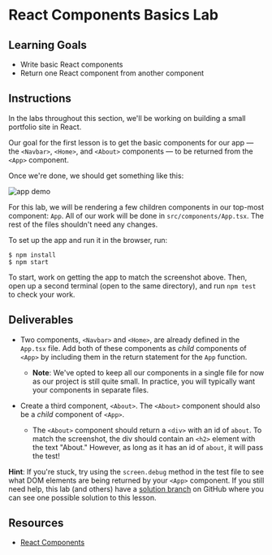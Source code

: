 # React Components Basics Lab

## Learning Goals

- Write basic React components
- Return one React component from another component

## Instructions

In the labs throughout this section, we'll be working on building a small
portfolio site in React.

Our goal for the first lesson is to get the basic components for our app — the
`<Navbar>`, `<Home>`, and `<About>` components — to be returned from the `<App>`
component.

Once we're done, we should get something like this:

![app demo](https://curriculum-content.s3.amazonaws.com/react/demo.png)

For this lab, we will be rendering a few children components in our top-most
component: `App`. All of our work will be done in `src/components/App.tsx`. The
rest of the files shouldn't need any changes.

To set up the app and run it in the browser, run:

```console
$ npm install
$ npm start
```

To start, work on getting the app to match the screenshot above. Then, open up a
second terminal (open to the same directory), and run `npm test` to check your work.

## Deliverables

- Two components, `<Navbar>` and `<Home>`, are already defined in the `App.tsx`
  file. Add both of these components as _child_ components of `<App>` by
  including them in the return statement for the `App` function.
    - **Note**: We've opted to keep all our components in a single file for now 
    as our project is still quite small. In practice, you will typically want 
    your components in separate files. 

- Create a third component, `<About>`. The `<About>` component should also be a
  _child_ component of `<App>`.

  - The `<About>` component should return a `<div>` with an id of `about`. To
    match the screenshot, the div should contain an `<h2>` element with the text
    "About." However, as long as it has an id of `about`, it will pass the test!

**Hint**: If you're stuck, try using the `screen.debug` method in the test file
to see what DOM elements are being returned by your `<App>` component. If you
still need help, this lab (and others) have a [solution branch][] on GitHub
where you can see one possible solution to this lesson.

## Resources

- [React Components](https://reactjs.org/docs/components-and-props.html)

[solution branch]:
  https://github.com/learn-co-curriculum/react-hooks-components-basics-lab/tree/solution
